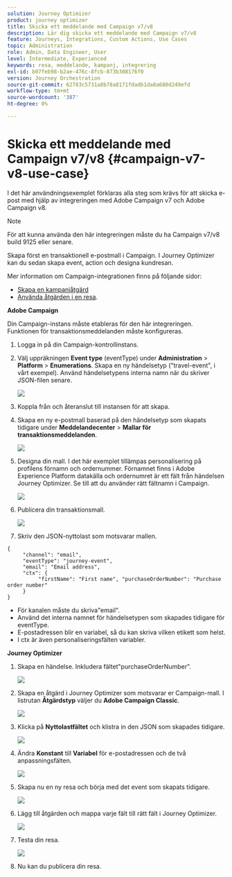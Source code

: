 ```yaml
---
solution: Journey Optimizer
product: journey optimizer
title: Skicka ett meddelande med Campaign v7/v8
description: Lär dig skicka ett meddelande med Campaign v7/v8
feature: Journeys, Integrations, Custom Actions, Use Cases
topic: Administration
role: Admin, Data Engineer, User
level: Intermediate, Experienced
keywords: resa, meddelande, kampanj, integrering
exl-id: b07feb98-b2ae-476c-8fcb-873b308176f0
version: Journey Orchestration
source-git-commit: 62783c5731a8b78a8171fdadb1da8a680d249efd
workflow-type: tm+mt
source-wordcount: '387'
ht-degree: 0%

---
```


# Skicka ett meddelande med Campaign v7/v8 {#campaign-v7-v8-use-case}

I det här användningsexemplet förklaras alla steg som krävs för att skicka e-post med hjälp av integreringen med Adobe Campaign v7 och Adobe Campaign v8.

>[!NOTE]
>
>För att kunna använda den här integreringen måste du ha Campaign v7/v8 build 9125 eller senare.

Skapa först en transaktionell e-postmall i Campaign. I Journey Optimizer kan du sedan skapa event, action och designa kundresan.

Mer information om Campaign-integrationen finns på följande sidor:

* [Skapa en kampanjåtgärd](../action/acc-action.md)
* [Använda åtgärden i en resa](../building-journeys/using-adobe-campaign-v7-v8.md).

**Adobe Campaign**

Din Campaign-instans måste etableras för den här integreringen. Funktionen för transaktionsmeddelanden måste konfigureras.

1. Logga in på din Campaign-kontrollinstans.

1. Välj uppräkningen **Event type** (eventType) under **Administration** > **Platform** > **Enumerations**. Skapa en ny händelsetyp (&quot;travel-event&quot;, i vårt exempel). Använd händelsetypens interna namn när du skriver JSON-filen senare.

   ![](assets/accintegration-uc-1.png)

1. Koppla från och återanslut till instansen för att skapa.

1. Skapa en ny e-postmall baserad på den händelsetyp som skapats tidigare under **Meddelandecenter** > **Mallar för transaktionsmeddelanden**.

   ![](assets/accintegration-uc-2.png)

1. Designa din mall. I det här exemplet tillämpas personalisering på profilens förnamn och ordernummer. Förnamnet finns i Adobe Experience Platform datakälla och ordernumret är ett fält från händelsen Journey Optimizer. Se till att du använder rätt fältnamn i Campaign.

   ![](assets/accintegration-uc-3.png)

1. Publicera din transaktionsmall.

   ![](assets/accintegration-uc-4.png)

1. Skriv den JSON-nyttolast som motsvarar mallen.

```
{
     "channel": "email",
     "eventType": "journey-event",
     "email": "Email address",
     "ctx": {
          "firstName": "First name", "purchaseOrderNumber": "Purchase order number"
     }
}
```

* För kanalen måste du skriva&quot;email&quot;.
* Använd det interna namnet för händelsetypen som skapades tidigare för eventType.
* E-postadressen blir en variabel, så du kan skriva vilken etikett som helst.
* I ctx är även personaliseringsfälten variabler.

**Journey Optimizer**

1. Skapa en händelse. Inkludera fältet&quot;purchaseOrderNumber&quot;.

   ![](assets/accintegration-uc-5.png)

1. Skapa en åtgärd i Journey Optimizer som motsvarar er Campaign-mall. I listrutan **Åtgärdstyp** väljer du **Adobe Campaign Classic**.

   ![](assets/accintegration-uc-6.png)

1. Klicka på **Nyttolastfältet** och klistra in den JSON som skapades tidigare.

   ![](assets/accintegration-uc-7.png)

1. Ändra **Konstant** till **Variabel** för e-postadressen och de två anpassningsfälten.

   ![](assets/accintegration-uc-8.png)

1. Skapa nu en ny resa och börja med det event som skapats tidigare.

   ![](assets/accintegration-uc-9.png)

1. Lägg till åtgärden och mappa varje fält till rätt fält i Journey Optimizer.

   ![](assets/accintegration-uc-10.png)

1. Testa din resa.

   ![](assets/accintegration-uc-11.png)

1. Nu kan du publicera din resa.
